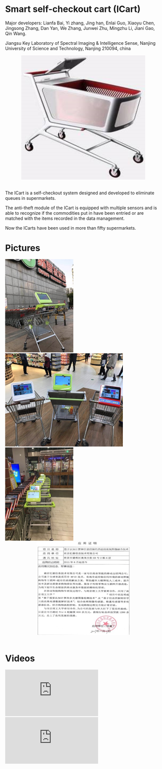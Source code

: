 

# Smart self-checkout cart (ICart)

Major developers: Lianfa Bai, Yi zhang, Jing han, Enlai Guo, Xiaoyu Chen, Jingsong Zhang, Dan Yan, We Zhang, Junwei Zhu, Mingzhu Li, Jiani Gao, Qin Wang.

Jiangsu Key Laboratory of Spectral Imaging & Intelligence Sense, Nanjing University of Science and Technology, Nanjing 210094, china

<center><img width="400" height="400" src="imgs/cart1.png"/></center><br/>

The ICart is a self-checkout system designed and developed to eliminate queues in supermarkets.

The anti-theft module of the ICart is equipped with multiple sensors and is able to recognize if the commodities put in have been entried or are matched with the items recorded in the data management. 

Now the ICarts have been used in more than fifty supermarkets.

# Pictures

<img width="220" height="300" src="imgs/cart2.jpg"/>
<img width="380" height="300" src="imgs/cart3.jpg"/>
<img width="220" height="300" src="imgs/cart4.jpg"/>

<center><img width="300" height="300" src="imgs/certification.jpg"/></center><br/>

# Videos
	  
<iframe frameborder="0" src="https://v.qq.com/txp/iframe/player.html?vid=c0319pmd0m2" allowFullScreen="true"></iframe>
	  
<iframe frameborder="0" src="https://v.qq.com/txp/iframe/player.html?vid=k0647bmmsvo" allowFullScreen="true"></iframe>